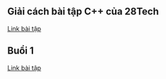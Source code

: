 ## Giải cách bài tập C++ của 28Tech
[Link bài tập](https://drive.google.com/drive/folders/1hEFjBBe-KM7ZQNqE0dXOMFygeApnZ5CJ)
## Buổi 1
[Link bài tập](https://drive.google.com/file/d/1CsjymZY2C6Jhpy18BxgPuENjnfchccaX/view?usp=sharing)
